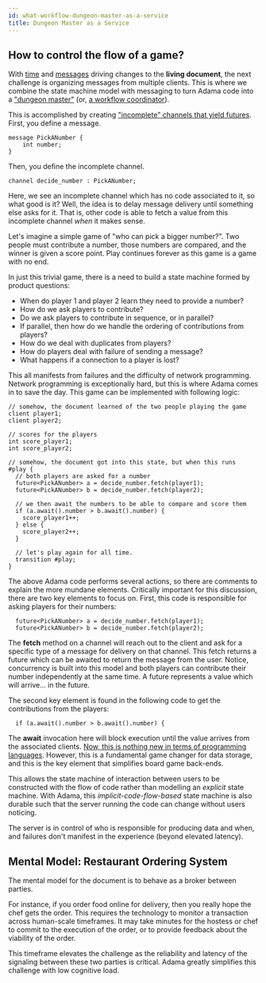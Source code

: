 ```yaml
---
id: what-workflow-dungeon-master-as-a-service
title: Dungeon Master as a Service
---
```


How to control the flow of a game?
----------------------------------

With [time](what-the-living-document) and [messages](what-actors-are-actings) driving changes to the **living document**, the next challenge is organizing messages from multiple clients. This is where we combine the state machine model with messaging to turn Adama code into a ["dungeon master"](https://en.wikipedia.org/wiki/Dungeon_Master) (or, [a workflow coordinator](https://en.wikipedia.org/wiki/Workflow_management_system)).

This is accomplished by creating ["incomplete" channels that yield futures](https://en.wikipedia.org/wiki/Futures_and_promises). First, you define a message.

```adama
message PickANumber {
	int number;
}
```

Then, you define the incomplete channel.

```adama
channel decide_number : PickANumber;
```

Here, we see an incomplete channel which has no code associated to it, so what good is it? Well, the idea is to delay message delivery until something else asks for it. That is, other code is able to fetch a value from this incomplete channel _when_ it makes sense.

Let's imagine a simple game of "who can pick a bigger number?". Two people must contribute a number, those numbers are compared, and the winner is given a score point. Play continues forever as this game is a game with no end.

In just this trivial game, there is a need to build a state machine formed by product questions:

* When do player 1 and player 2 learn they need to provide a number?
* How do we ask players to contribute?
* Do we ask players to contribute in sequence, or in parallel?
* If parallel, then how do we handle the ordering of contributions from players?
* How do we deal with duplicates from players?
* How do players deal with failure of sending a message?
* What happens if a connection to a player is lost?

This all manifests from failures and the difficulty of network programming. Network programming is exceptionally hard, but this is where Adama comes in to save the day. This game can be implemented with following logic:

```adama
// somehow, the document learned of the two people playing the game
client player1;
client player2;

// scores for the players
int score_player1;
int score_player2;

// somehow, the document got into this state, but when this runs
#play {
  // both players are asked for a number
  future<PickANumber> a = decide_number.fetch(player1);
  future<PickANumber> b = decide_number.fetch(player2);

  // we then await the numbers to be able to compare and score them
  if (a.await().number > b.await().number) {
  	score_player1++;
  } else {
  	score_player2++;
  }

  // let's play again for all time.
  transition #play;
}
```

The above Adama code performs several actions, so there are comments to explain the more mundane elements. Critically important for this discussion, there are two key elements to focus on. First, this code is responsible for asking players for their numbers:

```adama
  future<PickANumber> a = decide_number.fetch(player1);
  future<PickANumber> b = decide_number.fetch(player2);
```

The **fetch** method on a channel will reach out to the client and ask for a specific type of a message for delivery on that channel. This fetch returns a future which can be awaited to return the message from the user. Notice, concurrency is built into this model and both players can contribute their number independently at the same time. A future represents a value which will arrive... in the future.

The second key element is found in the following code to get the contributions from the players:
```adama
  if (a.await().number > b.await().number) {
```

The **await** invocation here will block execution until the value arrives from the associated clients. [Now, this is nothing new in terms of programming languages](https://en.wikipedia.org/wiki/Async/await). However, this is a fundamental game changer for data storage, and this is the key element that simplifies board game back-ends.

This allows the state machine of interaction between users to be constructed with the flow of code rather than modelling an *explicit* state machine. With Adama, this *implicit-code-flow-based* state machine is also durable such that the server running the code can change without users noticing.

The server is in control of who is responsible for producing data and when, and failures don't manifest in the experience (beyond elevated latency).

Mental Model: Restaurant Ordering System
----------------------------------------
The mental model for the document is to behave as a broker between parties.

For instance, if you order food online for delivery, then you really hope the chef gets the order. This requires the technology to monitor a transaction across human-scale timeframes. It may take minutes for the hostess or chef to commit to the execution of the order, or to provide feedback about the viability of the order.

This timeframe elevates the challenge as the reliability and latency of the signaling between these two parties is critical. Adama greatly simplifies this challenge with low cognitive load.
